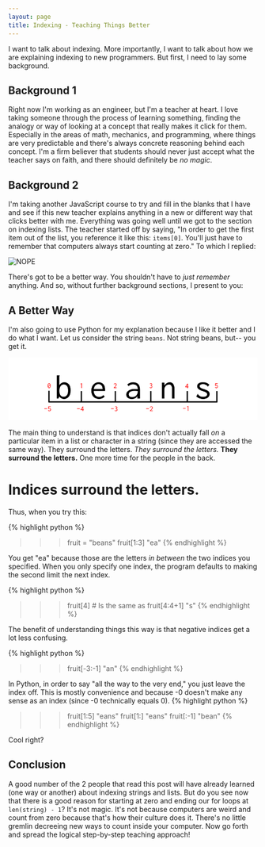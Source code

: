 ```yaml
---
layout: page
title: Indexing - Teaching Things Better
---
```


I want to talk about indexing.  More importantly, I want to talk about how we are explaining indexing to new programmers.  But first, I need to lay some background.

## Background 1

Right now I'm working as an engineer, but I'm a teacher at heart.  I love taking someone through the process of learning something, finding the analogy or way of looking at a concept that really makes it click for them.  Especially in the areas of math, mechanics, and programming, where things are very predictable and there's always concrete reasoning behind each concept.  I'm a firm believer that students should never just accept what the teacher says on faith, and there should definitely be *no magic*.

## Background 2

I'm taking another JavaScript course to try and fill in the blanks that I have and see if this new teacher explains anything in a new or different way that clicks better with me.  Everything was going well until we got to the section on indexing lists.  The teacher started off by saying, "In order to get the first item out of the list, you reference it like this: `items[0]`.  You'll just have to remember that computers always start counting at zero."  To which I replied:

![NOPE](/img/nope.gif)

There's got to be a better way.  You shouldn't have to *just remember* anything.  And so, without further background sections, I present to you:

## A Better Way

I'm also going to use Python for my explanation because I like it better and I do what I want.  Let us consider the string `beans`.  Not string beans, but-- you get it.

![Diagram of a String](/img/indexing.png)

The main thing to understand is that indices don't actually fall *on* a particular item in a list or character in a string (since they are accessed the same way).  They surround the letters. *They surround the letters.*  **They surround the letters.**  One more time for the people in the back.

# Indices surround the letters.

Thus, when you try this:

{% highlight python %}
>>> fruit = "beans"
>>> fruit[1:3]
"ea"
{% endhighlight %}

You get "ea" because those are the letters *in between* the two indices you specified.  When you only specify one index, the program defaults to making the second limit the next index.

{% highlight python %}
>>> fruit[4] # Is the same as fruit[4:4+1]
"s"
{% endhighlight %}

The benefit of understanding things this way is that negative indices get a lot less confusing.

{% highlight python %}
>>> fruit[-3:-1]
"an"
{% endhighlight %}

In Python, in order to say "all the way to the very end," you just leave the index off.  This is mostly convenience and because -0 doesn't make any sense as an index (since -0 technically equals 0).
{% highlight python %}
>>> fruit[1:5]
"eans"
>>> fruit[1:]
"eans"
>>> fruit[:-1]
"bean"
{% endhighlight %}

Cool right?

## Conclusion

A good number of the 2 people that read this post will have already learned (one way or another) about indexing strings and lists.  But do you see now that there is a good reason for starting at zero and ending our for loops at `len(string) - 1`?  It's not magic.  It's not because computers are weird and count from zero because that's how their culture does it.  There's no little gremlin decreeing new ways to count inside your computer.  Now go forth and spread the logical step-by-step teaching approach!